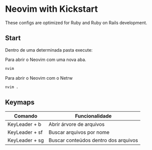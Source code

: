 # Neovim with Kickstart

These configs are optimized for Ruby and Ruby on Rails development.

## Start

Dentro de uma determinada pasta execute:

Para abrir o Neovim com uma nova aba.

```sh
nvim
```

Para abrir o Neovim com o Netrw

```sh
nvim .
```

## Keymaps

| Comando    | Funcionalidade    |
|------------|------------|
| KeyLeader + b | Abrir árvore de arquivos |
| KeyLeader + sf | Buscar arquivos por nome |
| KeyLeader + sg | Buscar conteúdos dentro dos arquivos |
